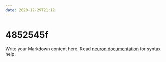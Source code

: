 ```yaml
---
date: 2020-12-29T21:12
---
```


# 4852545f

Write your Markdown content here. Read [neuron documentation](https://neuron.zettel.page/2011404.html) for syntax help.

